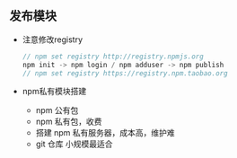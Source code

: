 ## 发布模块

* 注意修改registry

  ```js
  // npm set registry http://registry.npmjs.org
  npm init -> npm login / npm adduser -> npm publish
  // npm set registry https://registry.npm.taobao.org
  ```

* npm私有模块搭建

  - npm 公有包
  - npm 私有包，收费
  - 搭建 npm 私有服务器，成本高，维护难
  - git 仓库  小规模最适合